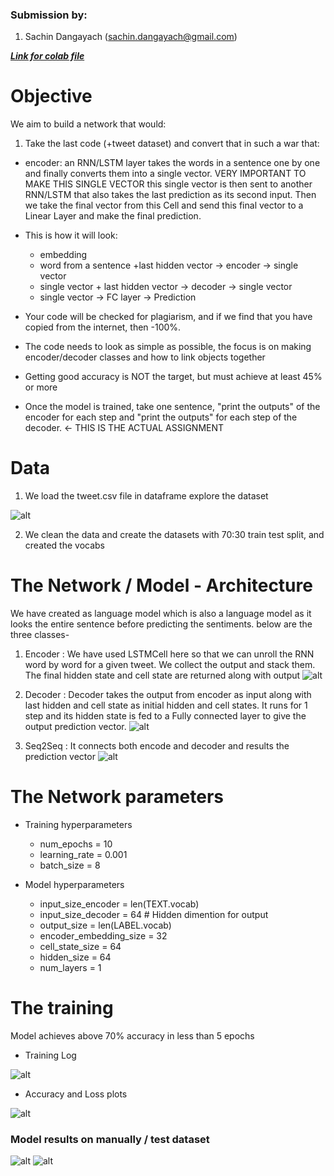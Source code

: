 
### Submission by:
1. Sachin Dangayach (sachin.dangayach@gmail.com)

***[Link for colab file](https://colab.research.google.com/drive/1H2mb4kvQLa8vYGCW2QTdI5Svi8aEzIM3?usp=sharing)***

# Objective

We aim to build a network that would:

1. Take the last code  (+tweet dataset) and convert that in such a war that:
  - encoder: an RNN/LSTM layer takes the words in a sentence one by one and finally converts them into a single vector. VERY IMPORTANT TO MAKE THIS SINGLE VECTOR
    this single vector is then sent to another RNN/LSTM that also takes the last prediction as its second input. Then we take the final vector from this Cell
    and send this final vector to a Linear Layer and make the final prediction.
  - This is how it will look:

    - embedding
    - word from a sentence +last hidden vector -> encoder -> single vector
    - single vector + last hidden vector -> decoder -> single vector
    - single vector -> FC layer -> Prediction

  - Your code will be checked for plagiarism, and if we find that you have copied from the internet, then -100%.
  - The code needs to look as simple as possible, the focus is on making encoder/decoder classes and how to link objects together
  - Getting good accuracy is NOT the target, but must achieve at least 45% or more
  - Once the model is trained, take one sentence, "print the outputs" of the encoder for each step and "print the outputs" for each step of the decoder. ← THIS IS THE ACTUAL ASSIGNMENT


# Data
1. We load the tweet.csv file in dataframe explore the dataset

![alt](https://github.com/SachinDangayach/END2.0/blob/main/Session6/Images/dataset.png)

2. We clean the data and create the datasets with 70:30 train test split, and created the vocabs


# The Network / Model - Architecture

We have created as language model which is also a language model as it looks the entire sentence before predicting the sentiments.
below are the three classes-

1. Encoder : We have used LSTMCell here so that we can unroll the RNN word by word for a given tweet. We collect the output and stack them. The final hidden state and cell state are returned along with output
![alt](https://github.com/SachinDangayach/END2.0/blob/main/Session6/Images/encoder.png)

2. Decoder : Decoder takes the output from encoder as input along with last hidden and cell state as initial hidden and cell states. It runs for 1 step and its hidden state is fed to a Fully connected layer to give the output prediction vector.
![alt](https://github.com/SachinDangayach/END2.0/blob/main/Session6/Images/decoder.png)

3. Seq2Seq : It connects both encode and decoder and results the prediction vector
![alt](https://github.com/SachinDangayach/END2.0/blob/main/Session6/Images/seq2seq.png)

# The Network parameters

- Training hyperparameters
    - num_epochs = 10
    - learning_rate = 0.001
    - batch_size = 8

-  Model hyperparameters
    - input_size_encoder = len(TEXT.vocab)
    - input_size_decoder = 64 # Hidden dimention for output
    - output_size = len(LABEL.vocab)
    - encoder_embedding_size = 32
    - cell_state_size = 64
    - hidden_size = 64
    - num_layers = 1

# The training
Model achieves above 70% accuracy in less than 5 epochs
- Training Log

![alt](https://github.com/SachinDangayach/END2.0/blob/main/Session6/Images/Train_logs.png)

- Accuracy and Loss plots

![alt](https://github.com/SachinDangayach/END2.0/blob/main/Session6/Images/Acc_Loss_plots.png)

### Model results on manually / test dataset
![alt](https://github.com/SachinDangayach/END2.0/blob/main/Session6/Images/output1.png)
![alt](https://github.com/SachinDangayach/END2.0/blob/main/Session6/Images/output2.png)
